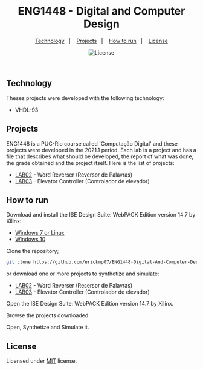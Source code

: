 <h1 align="center">ENG1448 - Digital and Computer Design</h1>

<p align="center">
    <a href="#technology">Technology</a>&nbsp;&nbsp;&nbsp;|&nbsp;&nbsp;&nbsp;
    <a href="#projects">Projects</a>&nbsp;&nbsp;&nbsp;|&nbsp;&nbsp;&nbsp;
    <a href="#how-to-run">How to run</a>&nbsp;&nbsp;&nbsp;|&nbsp;&nbsp;&nbsp;
    <a href="#license">License</a>
</p>

<p align="center">
    <img alt="License" src="https://img.shields.io/github/license/erickmp07/ENG1448-Digital-And-Computer-Design">
</p>

<br>

## Technology

Theses projects were developed with the following technology:

- VHDL-93

## Projects

ENG1448 is a PUC-Rio course called 'Computação Digital' and these projects were developed in the 2021.1 period.
Each lab is a project and has a file that describes what should be developed, the report of what was done, the grade obtained and the project itself.
Here is the list of projects:

- [LAB02](LAB02-Basic-VHDL) - Word Reverser (Reversor de Palavras)
- [LAB03](LAB03-State-Machine) - Elevator Controller (Controlador de elevador)

## How to run

Download and install the ISE Design Suite: WebPACK Edition version 14.7 by Xilinx:

- [Windows 7 or Linux](https://www.xilinx.com/support/documentation/sw_manuals/xilinx14_7/irn.pdf)
- [Windows 10](http://web.archive.org/web/20190520180616/http://www.xilinx.com/support/answers/62380.html)

Clone the repository;
```bash
git clone https://github.com/erickmp07/ENG1448-Digital-And-Computer-Design.git
```

or download one or more projects to synthetize and simulate:
- [LAB02](LAB02-Basic-VHDL/lab2) - Word Reverser (Resersor de Palavras)
- [LAB03](LAB03-State-Machine/Lab03) - Elevator Controller (Controlador de elevador)

Open the ISE Design Suite: WebPACK Edition version 14.7 by Xilinx.

Browse the projects downloaded.

Open, Synthetize and Simulate it.

## License

Licensed under [MIT](LICENSE) license.